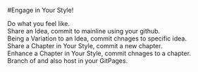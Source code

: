 #Engage in Your Style!

Do what you feel like.  
Share an Idea, commit to mainline using your github.  
Being a Variation to an Idea, commit chnages to specific idea.  
Share a Chapter in Your Style, commit a new chapter.  
Enhance a Chapter in Your Style, commit chnages to a chapter.  
Branch of and also host in your GitPages.  
